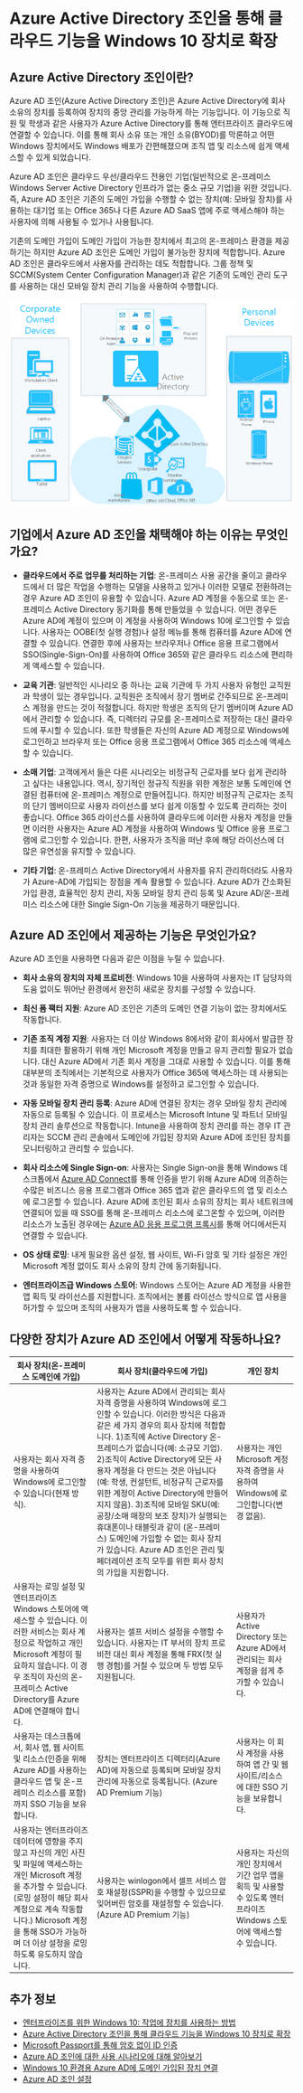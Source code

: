 <properties
	pageTitle="Azure Active Directory 조인을 통해 클라우드 기능을 Windows 10 장치로 확장 | Microsoft Azure"
	description="Windows 10 장치가 Azure AD 조인을 활용하여 Azure Active Directory에 등록할 수 있는 방법의 자세한 개요를 제공합니다."
	services="active-directory"
	documentationCenter=""
	authors="femila"
	manager="swadhwa"
	editor=""
	tags="azure-classic-portal"/>

<tags
	ms.service="active-directory"
	ms.workload="identity"
	ms.tgt_pltfrm="na"
	ms.devlang="na"
	ms.topic="article"
	ms.date="06/23/2016"
	ms.author="femila"/>

# Azure Active Directory 조인을 통해 클라우드 기능을 Windows 10 장치로 확장

## Azure Active Directory 조인이란?
Azure AD 조인(Azure Active Directory 조인)은 Azure Active Directory에 회사 소유의 장치를 등록하여 장치의 중앙 관리를 가능하게 하는 기능입니다. 이 기능으로 직원 및 학생과 같은 사용자가 Azure Active Directory를 통해 엔터프라이즈 클라우드에 연결할 수 있습니다. 이를 통해 회사 소유 또는 개인 소유(BYOD)를 막론하고 어떤 Windows 장치에서도 Windows 배포가 간편해졌으며 조직 앱 및 리소스에 쉽게 액세스할 수 있게 되었습니다.

Azure AD 조인은 클라우드 우선/클라우드 전용인 기업(일반적으로 온-프레미스 Windows Server Active Directory 인프라가 없는 중소 규모 기업)을 위한 것입니다. 즉, Azure AD 조인은 기존의 도메인 가입을 수행할 수 없는 장치(예: 모바일 장치)를 사용하는 대기업 또는 Office 365나 다른 Azure AD SaaS 앱에 주로 액세스해야 하는 사용자에 의해 사용될 수 있거나 사용됩니다.

기존의 도메인 가입이 도메인 가입이 가능한 장치에서 최고의 온-프레미스 환경을 제공하기는 하지만 Azure AD 조인은 도메인 가입이 불가능한 장치에 적합합니다. Azure AD 조인은 클라우드에서 사용자를 관리하는 데도 적합합니다. 그룹 정책 및 SCCM(System Center Configuration Manager)과 같은 기존의 도메인 관리 도구를 사용하는 대신 모바일 장치 관리 기능을 사용하여 수행합니다.

![온-프레미스 Active Directory 및 Azure AD와 개인 장치 및 회사 장치 개요](./media/active-directory-azureadjoin/active-directory-azureadjoin-overview.png)


## 기업에서 Azure AD 조인을 채택해야 하는 이유는 무엇인가요?

* **클라우드에서 주로 업무를 처리하는 기업**: 온-프레미스 사용 공간을 줄이고 클라우드에서 더 많은 작업을 수행하는 모델을 사용하고 있거나 이러한 모델로 전환하려는 경우 Azure AD 조인이 유용할 수 있습니다. Azure AD 계정을 수동으로 또는 온-프레미스 Active Directory 동기화를 통해 만들었을 수 있습니다. 어떤 경우든 Azure AD에 계정이 있으며 이 계정을 사용하여 Windows 10에 로그인할 수 있습니다. 사용자는 OOBE(첫 실행 경험)나 설정 메뉴를 통해 컴퓨터를 Azure AD에 연결할 수 있습니다. 연결한 후에 사용자는 브라우저나 Office 응용 프로그램에서 SSO(Single-Sign-On)를 사용하여 Office 365와 같은 클라우드 리소스에 편리하게 액세스할 수 있습니다.

* **교육 기관**: 일반적인 시나리오 중 하나는 교육 기관에 두 가지 사용자 유형인 교직원과 학생이 있는 경우입니다. 교직원은 조직에서 장기 멤버로 간주되므로 온-프레미스 계정을 만드는 것이 적절합니다. 하지만 학생은 조직의 단기 멤버이며 Azure AD에서 관리할 수 있습니다. 즉, 디렉터리 규모를 온-프레미스로 저장하는 대신 클라우드에 푸시할 수 있습니다. 또한 학생들은 자신의 Azure AD 계정으로 Windows에 로그인하고 브라우저 또는 Office 응용 프로그램에서 Office 365 리소스에 액세스할 수 있습니다.

* **소매 기업**: 고객에게서 들은 다른 시나리오는 비정규직 근로자를 보다 쉽게 관리하고 싶다는 내용입니다. 역시, 장기적인 정규직 직원을 위한 계정은 보통 도메인에 연결된 컴퓨터에 온-프레미스 계정으로 만들어집니다. 하지만 비정규직 근로자는 조직의 단기 멤버이므로 사용자 라이선스를 보다 쉽게 이동할 수 있도록 관리하는 것이 좋습니다. Office 365 라이선스를 사용하여 클라우드에 이러한 사용자 계정을 만들면 이러한 사용자는 Azure AD 계정을 사용하여 Windows 및 Office 응용 프로그램에 로그인할 수 있습니다. 한편, 사용자가 조직을 떠난 후에 해당 라이선스에 더 많은 유연성을 유지할 수 있습니다.
* **기타 기업**: 온-프레미스 Active Directory에서 사용자를 유지 관리하더라도 사용자가 Azure-AD에 가입되는 장점을 계속 활용할 수 있습니다. Azure AD가 간소화된 가입 환경, 효율적인 장치 관리, 자동 모바일 장치 관리 등록 및 Azure AD/온-프레미스 리소스에 대한 Single Sign-On 기능을 제공하기 때문입니다.

## Azure AD 조인에서 제공하는 기능은 무엇인가요?
Azure AD 조인을 사용하면 다음과 같은 이점을 누릴 수 있습니다.

* **회사 소유의 장치의 자체 프로비전**: Windows 10을 사용하여 사용자는 IT 담당자의 도움 없이도 뛰어난 환경에서 완전히 새로운 장치를 구성할 수 있습니다.


* **최신 폼 팩터 지원**: Azure AD 조인은 기존의 도메인 연결 기능이 없는 장치에서도 작동합니다.


* **기존 조직 계정 지원**: 사용자는 더 이상 Windows 8에서와 같이 회사에서 발급한 장치를 최대한 활용하기 위해 개인 Microsoft 계정을 만들고 유지 관리할 필요가 없습니다. 대신 Azure AD에서 기존 회사 계정을 그대로 사용할 수 있습니다. 이를 통해 대부분의 조직에서는 기본적으로 사용자가 Office 365에 액세스하는 데 사용되는 것과 동일한 자격 증명으로 Windows를 설정하고 로그인할 수 있습니다.


* **자동 모바일 장치 관리 등록**: Azure AD에 연결된 장치는 경우 모바일 장치 관리에 자동으로 등록될 수 있습니다. 이 프로세스는 Microsoft Intune 및 파트너 모바일 장치 관리 솔루션으로 작동합니다. Intune을 사용하여 장치 관리를 하는 경우 IT 관리자는 SCCM 관리 콘솔에서 도메인에 가입된 장치와 Azure AD에 조인된 장치를 모니터링하고 관리할 수 있습니다.


* **회사 리소스에 Single Sign-on**: 사용자는 Single Sign-on을 통해 Windows 데스크톱에서 [Azure AD Connect](active-directory-azureadjoin-deployment-aadjoindirect.md)를 통해 인증을 받기 위해 Azure AD에 의존하는 수많은 비즈니스 응용 프로그램과 Office 365 앱과 같은 클라우드의 앱 및 리소스에 로그온할 수 있습니다. Azure AD에 조인된 회사 소유의 장치는 회사 네트워크에 연결되어 있을 때 SSO를 통해 온-프레미스 리소스에 로그온할 수 있으며, 이러한 리소스가 노출된 경우에는 [Azure AD 응용 프로그램 프록시](https://msdn.microsoft.com/library/azure/Dn768219.aspx)를 통해 어디에서든지 연결할 수 있습니다.


* **OS 상태 로밍**: 내게 필요한 옵션 설정, 웹 사이트, Wi-Fi 암호 및 기타 설정은 개인 Microsoft 계정 없이도 회사 소유의 장치 간에 동기화됩니다.


* **엔터프라이즈급 Windows 스토어**: Windows 스토어는 Azure AD 계정을 사용한 앱 획득 및 라이선스를 지원합니다. 조직에서는 볼륨 라이선스 방식으로 앱 사용을 허가할 수 있으며 조직의 사용자가 앱을 사용하도록 할 수 있습니다.

## 다양한 장치가 Azure AD 조인에서 어떻게 작동하나요?

| 회사 장치(온-프레미스 도메인에 가입) | 회사 장치(클라우드에 가입) | 개인 장치 |
|-----------------------------------------------------------------------------------------------------------------------------------------------------------------------------------------------------------------------------------------|-------------------------------------------------------------------------------------------------------------------------------------------------------------------------------------------------------------------------------------------------------------------------------------------------------------------------------------------------------------------------------------------------------------------------------------------------------------------------------------------------------------------------------------------------------------|------------------------------------------------------------------------------------------------------------------------|
| 사용자는 회사 자격 증명을 사용하여 Windows에 로그인할 수 있습니다(현재 방식). | 사용자는 Azure AD에서 관리되는 회사 자격 증명을 사용하여 Windows에 로그인할 수 있습니다. 이러한 방식은 다음과 같은 세 가지 경우의 회사 장치에 적합합니다. 1)조직에 Active Directory 온-프레미스가 없습니다(예: 소규모 기업). 2)조직이 Active Directory에 모든 사용자 계정을 다 만드는 것은 아닙니다(예: 학생, 컨설턴트, 비정규직 근로자를 위한 계정이 Active Directory에 만들어지지 않음). 3)조직에 모바일 SKU(예: 공장/소매 매장의 보조 장치)가 실행되는 휴대폰이나 태블릿과 같이 (온-프레미스) 도메인에 가입할 수 없는 회사 장치가 있습니다. Azure AD 조인은 관리 및 페더레이션 조직 모두를 위한 회사 장치의 가입을 지원합니다. | 사용자는 개인 Microsoft 계정 자격 증명을 사용하여 Windows에 로그인합니다(변경 없음). |
| 사용자는 로밍 설정 및 엔터프라이즈 Windows 스토어에 액세스할 수 있습니다. 이러한 서비스는 회사 계정으로 작업하고 개인 Microsoft 계정이 필요하지 않습니다. 이 경우 조직이 자신의 온-프레미스 Active Directory를 Azure AD에 연결해야 합니다. | 사용자는 셀프 서비스 설정을 수행할 수 있습니다. 사용자는 IT 부서의 장치 프로비전 대신 회사 계정을 통해 FRX(첫 실행 경험)를 거칠 수 있으며 두 방법 모두 지원됩니다. | 사용자가 Active Directory 또는 Azure AD에서 관리되는 회사 계정을 쉽게 추가할 수 있습니다. |
| 사용자는 데스크톱에서, 회사 앱, 웹 사이트 및 리소스(인증을 위해 Azure AD를 사용하는 클라우드 앱 및 온-프레미스 리소스를 포함)까지 SSO 기능을 보유합니다. | 장치는 엔터프라이즈 디렉터리(Azure AD)에 자동으로 등록되며 모바일 장치 관리에 자동으로 등록됩니다. (Azure AD Premium 기능) | 사용자는 이 회사 계정을 사용하여 앱 간 및 웹 사이트/리소스에 대한 SSO 기능을 보유합니다. |
| 사용자는 엔터프라이즈 데이터에 영향을 주지 않고 자신의 개인 사진 및 파일에 액세스하는 개인 Microsoft 계정을 추가할 수 있습니다. (로밍 설정이 해당 회사 계정으로 계속 작동합니다.) Microsoft 계정을 통해 SSO가 가능하며 더 이상 설정을 로밍하도록 유도하지 않습니다. | 사용자는 winlogon에서 셀프 서비스 암호 재설정(SSPR)을 수행할 수 있으므로 잊어버린 암호를 재설정할 수 있습니다. (Azure AD Premium 기능) | 사용자는 자신의 개인 장치에서 기간 업무 앱을 획득 및 사용할 수 있도록 엔터프라이즈 Windows 스토어에 액세스할 수 있습니다. | |


## 추가 정보
* [엔터프라이즈를 위한 Windows 10: 작업에 장치를 사용하는 방법](active-directory-azureadjoin-windows10-devices-overview.md)
* [Azure Active Directory 조인을 통해 클라우드 기능을 Windows 10 장치로 확장](active-directory-azureadjoin-user-upgrade.md)
* [Microsoft Passport를 통해 암호 없이 ID 인증](active-directory-azureadjoin-passport.md)
* [Azure AD 조인에 대한 사용 시나리오에 대해 알아보기](active-directory-azureadjoin-deployment-aadjoindirect.md)
* [Windows 10 환경용 Azure AD에 도메인 가입된 장치 연결](active-directory-azureadjoin-devices-group-policy.md)
* [Azure AD 조인 설정](active-directory-azureadjoin-setup.md)

<!---HONumber=AcomDC_0629_2016-->
